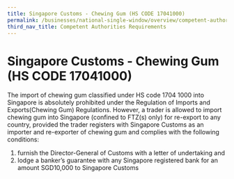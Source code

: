 ```yaml
---
title: Singapore Customs - Chewing Gum (HS CODE 17041000)
permalink: /businesses/national-single-window/overview/competent-authorities-requirements/Chewing-gum
third_nav_title: Competent Authorities Requirements
---
```



# Singapore Customs - Chewing Gum (HS CODE 17041000)

The import of chewing gum classified under HS code 1704 1000 into Singapore is absolutely prohibited under the Regulation of Imports and Exports(Chewing Gum) Regulations. However, a trader is allowed to import chewing gum into Singapore (confined to FTZ(s) only) for re-export to any country, provided the trader registers with Singapore Customs as an importer and re-exporter of chewing gum and complies with the following conditions:

1.  furnish the Director-General of Customs with a letter of undertaking and
2.  lodge a banker’s guarantee with any Singapore registered bank for an amount SGD10,000 to Singapore Customs
